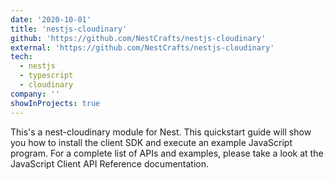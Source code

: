 ```yaml
---
date: '2020-10-01'
title: 'nestjs-cloudinary'
github: 'https://github.com/NestCrafts/nestjs-cloudinary'
external: 'https://github.com/NestCrafts/nestjs-cloudinary'
tech:
  - nestjs
  - typescript
  - cloudinary
company: ''
showInProjects: true
---
```


This's a nest-cloudinary module for Nest. This quickstart guide will show you how to install the client SDK and execute an example JavaScript program. For a complete list of APIs and examples, please take a look at the JavaScript Client API Reference documentation.
